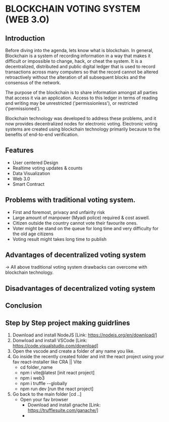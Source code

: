 # BLOCKCHAIN VOTING SYSTEM (WEB 3.O)

## Introduction
Before diving into the agenda, lets know what is blockchain. In general, Blockchain is a system of recording information in a way that makes it difficult or impossible to change, hack, or cheat the system. It is a decentralized, distributed and public digital ledger that is used to record transactions across many computers so that the record cannot be altered retroactively without the alteration of all subsequent blocks and the consensus of the network.

The purpose of the blockchain is to share information amongst all parties that access it via an application. Access to this ledger in terms of reading and writing may be unrestricted ('permissionless'), or restricted ('permissioned').

Blockchain technology was developed to address these problems, and it now provides decentralized nodes for electronic voting. Electronic voting systems are created using blockchain technology primarily because to the benefits of end-to-end verification.

## Features
- User centered Design
- Realtime voting updates & counts
- Data Visualization
- Web 3.0
- Smart Contract

## Problems with traditional voting system.
- First and foremost, privacy and unfairity risk
- Large amount of manpower (Myadi police) required & cost aswell.
- Citizen outside the country cannot vote their favourite ones.
- Voter might be stand on the queue for long time and very difficulty for the old age citizens
- Voting result might takes long time to publish

## Advantages of decentralized voting system
-> All above traditional voting system drawbacks can overcome with blockchain technology.

## Disadvantages of decentralized voting system


## Conclusion

## Step by Step project making guidrlines
1. Download and install NodeJS [Link: https://nodejs.org/en/download/]
2. Donwload and install VSCode [Link: https://code.visualstudio.com/download]
3. Open the vscode and create a folder of any name you like.
4. Go inside the recently created folder and init the react project using your fav react-installer like CRA || Vite
   - cd folder_name
   - npm i vite@latest [init react project]
   - npm i web3
   - npm i truffle --globally
   - npm run dev [run the react project]
5. Go back to the main folder [cd ..]
   - Open your fav browser
     - Download and install gnache [Link: https://trufflesuite.com/ganache/]
     - 
     
